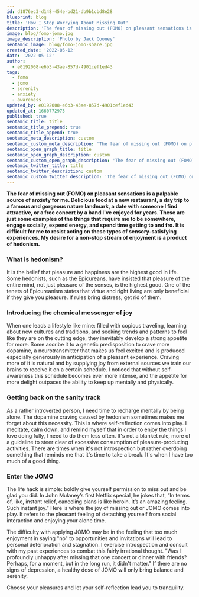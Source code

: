 ```yaml
---
id: d1876ec3-d148-454e-bd21-db9b1cbd8e28
blueprint: blog
title: 'How I Stop Worrying About Missing Out'
description: 'The fear of missing out (FOMO) on pleasant sensations is a palpable source of anxiety for me. Hedonism developed through dopamine addiction needs to be treated with introspection. JOMO to the rescue!'
image: blog/fomo-jomo.jpg
image_description: 'Photo by Jack Cooney'
seotamic_image: blog/fomo-jomo-share.jpg
created_date: '2022-05-12'
date: '2022-05-12'
author:
  - e0192008-e6b3-43ae-857d-4901cef1ed43
tags:
  - fomo
  - jomo
  - serenity
  - anxiety
  - awareness
updated_by: e0192008-e6b3-43ae-857d-4901cef1ed43
updated_at: 1660772975
published: true
seotamic_title: title
seotamic_title_prepend: true
seotamic_title_append: true
seotamic_meta_description: custom
seotamic_custom_meta_description: 'The fear of missing out (FOMO) on pleasant sensations is a palpable source of anxiety for me. Hedonism developed through dopamine addiction needs to be treated with introspection. JOMO to the rescue!'
seotamic_open_graph_title: title
seotamic_open_graph_description: custom
seotamic_custom_open_graph_description: 'The fear of missing out (FOMO) on pleasant sensations is a palpable source of anxiety for me. Hedonism developed through dopamine addiction needs to be treated with introspection. JOMO to the rescue!'
seotamic_twitter_title: title
seotamic_twitter_description: custom
seotamic_custom_twitter_description: 'The fear of missing out (FOMO) on pleasant sensations is a palpable source of anxiety for me. Hedonism developed through dopamine addiction needs to be treated with introspection. JOMO to the rescue!'
---
```

**The fear of missing out (FOMO) on pleasant sensations is a palpable source of anxiety for me. Delicious food at a new restaurant, a day trip to a famous and gorgeous nature landmark, a date with someone I find attractive, or a free concert by a band I've enjoyed for years. These are just some examples of the things that require me to be somewhere, engage socially, expend energy, and spend time getting to and fro. It is difficult for me to resist acting on these types of sensory-satisfying experiences. My desire for a non-stop stream of enjoyment is a product of hedonism.**

### What is hedonism?

It is the belief that pleasure and happiness are the highest good in life. Some hedonists, such as the Epicureans, have insisted that pleasure of the entire mind, not just pleasure of the senses, is the highest good. One of the tenets of Epicureanism states that virtue and right living are only beneficial if they give you pleasure. If rules bring distress, get rid of them.

### Introducing the chemical messenger of joy

When one leads a lifestyle like mine: filled with copious traveling, learning about new cultures and traditions, and seeking trends and patterns to feel like they are on the cutting edge, they inevitably develop a strong appetite for more. Some ascribe it to a genetic predisposition to crave more dopamine, a neurotransmitter that makes us feel excited and is produced especially generously in anticipation of a pleasant experience. Craving more of it is natural and by supplying joy from external sources we train our brains to receive it on a certain schedule. I noticed that without self-awareness this schedule becomes ever more intense, and the appetite for more delight outpaces the ability to keep up mentally and physically.

### Getting back on the sanity track

As a rather introverted person, I need time to recharge mentally by being alone. The dopamine craving caused by hedonism sometimes makes me forget about this necessity. This is where self-reflection comes into play. I meditate, calm down, and remind myself that in order to enjoy the things I love doing fully, I need to do them less often. It's not a blanket rule, more of a guideline to steer clear of excessive consumption of pleasure-producing activities. There are times when it's not introspection but rather overdoing something that reminds me that it's time to take a break. It's when I have too much of a good thing.

### Enter the JOMO

The life hack is simple: boldly give yourself permission to miss out and be glad you did. In John Mulaney’s first Netflix special, he jokes that, “In terms of, like, instant relief, canceling plans is like heroin. It’s an amazing feeling. Such instant joy.” Here is where the joy of missing out or JOMO comes into play. It refers to the pleasant feeling of detaching yourself from social interaction and enjoying your alone time. 

The difficulty with applying JOMO may be in the feeling that too much enjoyment in saying "no" to opportunities and invitations will lead to personal deterioration and stagnation. I exercise introspection and consult with my past experiences to combat this fairly irrational thought. "Was I profoundly unhappy after missing that one concert or dinner with friends? Perhaps, for a moment, but in the long run, it didn't matter." If there are no signs of depression, a healthy dose of JOMO will only bring balance and serenity.

Choose your pleasures and let your self-reflection lead you to tranquility.
